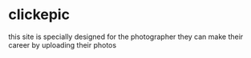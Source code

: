 # clickepic
this site is specially designed for the photographer they can make their career by uploading their photos 
